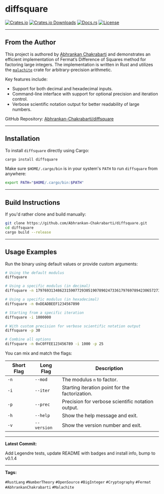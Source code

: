# diffsquare

[![Crates.io](https://img.shields.io/crates/v/diffsquare.svg)](https://crates.io/crates/diffsquare)
[![Crates.io Downloads](https://img.shields.io/crates/d/diffsquare.svg)](https://crates.io/crates/diffsquare)
[![Docs.rs](https://docs.rs/diffsquare/badge.svg)](https://docs.rs/diffsquare)
[![License](https://img.shields.io/crates/l/diffsquare)](./LICENSE)

---

## From the Author

This project is authored by [Abhrankan Chakrabarti](https://github.com/Abhrankan-Chakrabarti) and demonstrates an efficient implementation of Fermat’s Difference of Squares method for factoring large integers. The implementation is written in Rust and utilizes the [`malachite`](https://docs.rs/malachite/) crate for arbitrary-precision arithmetic.

Key features include:

* Support for both decimal and hexadecimal inputs.
* Command-line interface with support for optional precision and iteration control.
* Verbose scientific notation output for better readability of large numbers.

GitHub Repository: [Abhrankan-Chakrabarti/diffsquare](https://github.com/Abhrankan-Chakrabarti/diffsquare)

---

## Installation

To install `diffsquare` directly using Cargo:

```bash
cargo install diffsquare
```

Make sure `$HOME/.cargo/bin` is in your system's `PATH` to run `diffsquare` from anywhere:

```bash
export PATH="$HOME/.cargo/bin:$PATH"
```

---

## Build Instructions

If you'd rather clone and build manually:

```bash
git clone https://github.com/Abhrankan-Chakrabarti/diffsquare.git
cd diffsquare
cargo build --release
```

---

## Usage Examples

Run the binary using default values or provide custom arguments:

```bash
# Using the default modulus
diffsquare

# Using a specific modulus (in decimal)
diffsquare -n 179769313486231590772930519078902473361797697894230657273430081157732675805505620686985379449212982959585501387537164015710139858647833778606925583497541085196591615128057575940752635007475935288710823649949940771895617054361149474865046711015101563940680527540071584560878577663743040086340742855278549092581

# Using a specific modulus (in hexadecimal)
diffsquare -n 0xDEADBEEF1234567890

# Starting from a specific iteration
diffsquare -i 1000000

# With custom precision for verbose scientific notation output
diffsquare -p 30

# Combine all options
diffsquare -n 0xC0FFEE123456789 -i 1000 -p 25
```

You can mix and match the flags:

| Short Flag | Long Flag   | Description                                       |
| ---------- | ----------- | ------------------------------------------------- |
| `-n`       | `--mod`     | The modulus `n` to factor.                        |
| `-i`       | `--iter`    | Starting iteration point for the factorization.   |
| `-p`       | `--prec`    | Precision for verbose scientific notation output. |
| `-h`       | `--help`    | Show the help message and exit.                   |
| `-v`       | `--version` | Show the version number and exit.                 |

---

**Latest Commit:**

Add Legendre tests, update README with badges and install info, bump to v0.1.4

---

**Tags:**

`#RustLang` `#NumberTheory` `#OpenSource` `#BigInteger` `#Cryptography` `#Fermat` `#AbhrankanChakrabarti` `#Malachite`

